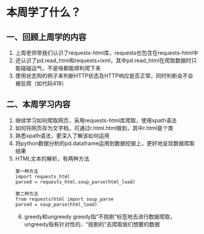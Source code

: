 # 本周学了什么？
## 一、回顾上周学的内容
1. 上周老师带我们认识了requests-html库，requests也包含在requests-html中
2. 还认识了pd.read_html和requests+lxml，其中pd.read_html在爬取数据时只能碰碰运气，不是啥都能顺利爬下来
3. 使用状态狗的例子来判断HTTP状态及HTTP响应是否正常，同时判断会不会被反爬（如代码418）
## 二、本周学习内容
1. 继续学习如何爬取网页，采用requests-html库爬取，使用xpath语法
2. 如何将网页存为文字档，可通过r.html.html做到，其中r.html是个类
3. 熟悉xpath语法，更深入了解该如何运用
4. 将python数据分析的pd.dataframe运用到数据挖掘上，更好地呈现数据爬取结果
5. HTML文本的解析，有两种方法   
   ```
   第一种方法
   import requests_html
   parsed = requests_html.soup_parse(html_load)
   ```
   ```
   第二种方法
   from requests)html import soup_parse
   parsed = soup_parse(html_load)
   ```
   6. greedy和ungreedy
   greedy指“不挑剔”标签地去进行数据爬取，ungreedy指有针对性的、“挑剔的”去爬取我们想要的数据
